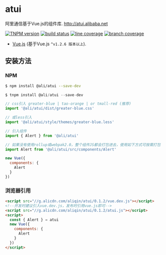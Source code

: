 # atui
阿里通信基于Vue.js的组件库. http://atui.alibaba.net


[![TNPM version][tnpm-image]][tnpm-url]
[![build status][ci-image]][ci-url]
[![line coverage][line-coverage-image]][ci-url]
[![branch coverage][branch-coverage-image]][ci-url]

[tnpm-image]: http://web.npm.alibaba-inc.com/badge/v/@ali/atui.svg?style=flat-square
[tnpm-url]: http://web.npm.alibaba-inc.com/package/@ali/atui
[ci-image]: http://cise.alibaba-inc.com/task/295950/status.svg
[ci-url]: http://cise.alibaba-inc.com/task/295950
[line-coverage-image]: http://cise.alibaba-inc.com/task/295950/ut_line_coverage.svg
[branch-coverage-image]: http://cise.alibaba-inc.com/task/295950/ut_branch_coverage.svg

<p align="center"></a></p>

* [Vue.js](http://vuejs.org/) (基于Vue.js `^v1.2.6 版本以上`).


## 安装方法

### NPM

```bash
$ npm install @ali/atui --save-dev
```


```js
$ tnpm install @ali/atui --save-dev

// css引入 greater-blue | tao-orange | or tmall-red (推荐)
import '@ali/atui/dist/greater-blue.css'

// 或less引入
import '@ali/atui/style/themes/greater-blue.less'

// 引入组件
import { Alert } from '@ali/atui'

// 如果没有使用rollup或webpak2.0，整个组件JS都会打包进去，使用如下方式可按需打包
import Alert from '@ali/atui/src/components/Alert'

new Vue({
  components: {
    Alert
  }
})
```

### 浏览器引用

```html
<script src="//g.alicdn.com/aliqin/atui/0.1.2/vue.dev.js"></script>
<!--开发时建议引入vue.dev.js，发布时引用vue.js即可-->
<script src="//g.alicdn.com/aliqin/atui/0.1.2/atui.js"></script>
<script>
  const { Alert } = atui
  new Vue({
    components: {
      Alert
    }
  })
</script>
```
